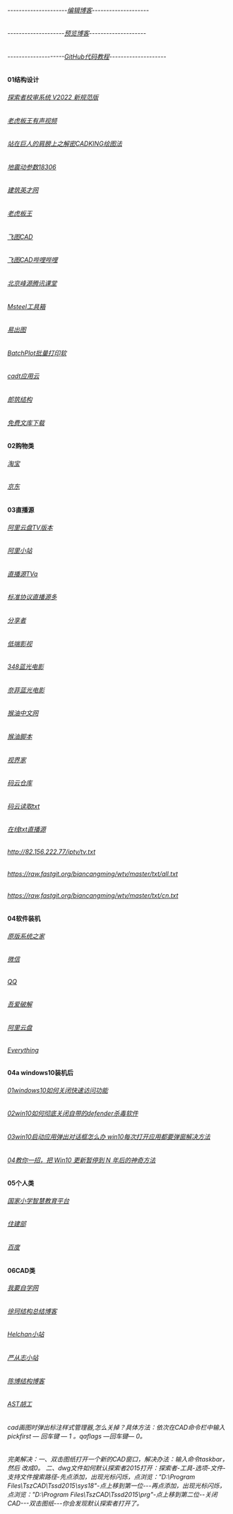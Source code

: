 
###### ---------------------[编辑博客](https://github.com/1734320/1734320.github.io/edit/master/README.md)--------------------
######  --------------------[预览博客](https://1734320.github.io/)--------------------
######  --------------------[GitHub代码教程](https://github.com/guodongxiaren/README/blob/master/README.md)--------------------

#### 01结构设计

###### [探索者校审系统 V2022 新规范版](https://www.bilibili.com/video/BV15B4y1m7of?spm_id_from=333.999.0.0)
######  [老虎板王有声视频](https://www.bilibili.com/video/BV1At411y7CQ?p=3)

######  [站在巨人的肩膀上之解密CADKING绘图法](https://space.bilibili.com/703060825/channel/seriesdetail?sid=748501) 
######  [地震动参数18306](http://www.gb18306.net/) 

######  [建筑英才网](https://www.buildhr.com/) 
######  [老虎板王](http://www.banwangcad.com/index.aspx)    
######  [飞图CAD](https://www.ftcad.com/ "飞图CAD")
######  [飞图CAD哔哩哔哩]((https://space.bilibili.com/1517096196))

######  [北京峰源腾讯课堂](https://ke.qq.com/course/133303?taid=12328733688072375)        
######  [Msteel工具箱](https://www.msteel.top/)
######  [易出图](https://www.cadprint.cn/)   
######  [BatchPlot批量打印软](https://www.cadprint.cn/)
######  [cadt应用云](http://atlisp.cn/)
######  [郎筑结构](http://www.structure.com.cn/list/48.html)
######  [免费文库下载](http://www.koovin.com/)


#### 02购物类
###### [淘宝](https://www.taobao.com/)
###### [京东](https://www.jd.com//)


#### 03直播源
###### [阿里云盘TV版本](https://aliyunpantv.gitlab.io/)
###### [阿里小站](https://pan666.net/)
###### [直播源TVa](https://1734320.github.io/tv1.txt)
###### [标准协议直播源多](https://github.com/SPX372928/MyIPTV)

###### [分享者](https://www.sharerw.com/)
###### [低端影视](https://ddrk.me/tag/douban-top250/)
###### [348蓝光电影](https://www.348z.com/)

###### [奈菲蓝光电影](http://www.1985.one/vodtype/1.html)
###### [猴油中文网](https://bbs.tampermonkey.net.cn/)
###### [猴油脚本](https://greasyfork.org/en/scripts)
###### [视界家](http://www.shijiejia.vip/download/)

###### [码云仓库](https://gitee.com/c_520/c520/blob/master/tv3.txt)
###### [码云读取txt](https://gitee.com/c_520/c520/raw/master/tv3.txt)

###### [在线txt直播源](https://ldpc520.github.io/list.txt)
######   http://82.156.222.77/iptv/tv.txt
######   https://raw.fastgit.org/biancangming/wtv/master/txt/all.txt
######   https://raw.fastgit.org/biancangming/wtv/master/txt/cn.txt




#### 04软件装机
###### [原版系统之家](https://msdn.pe8.com/win10.html)
###### [微信](https://weixin.qq.com/)
###### [QQ](https://im.qq.com/pcqq)
###### [吾爱破解](https://www.52pojie.cn/)
###### [阿里云盘](https://www.aliyundrive.com/drive)
###### [Everything](https://www.voidtools.com/zh-cn/)


#### 04a  windows10装机后
###### [01windows10如何关闭快速访问功能](https://jingyan.baidu.com/article/922554466b57c5851648f4fd.html)
###### [02win10如何彻底关闭自带的defender杀毒软件](http://www.dnpz.net/diannaozhishi/5749.html)
###### [03win10启动应用弹出对话框怎么办 win10每次打开应用都要弹窗解决方法](http://www.win7zhijia.cn/win10jc/win10_41702.html)
###### [04教你一招，把 Win10 更新暂停到 N 年后的神奇方法](https://zhuanlan.zhihu.com/p/100938150?utm_source=wechat_session)

#### 05个人类

###### [国家小学智慧教育平台](https://h5.zxx.edu.cn/syncClassroom)
###### [住建部](https://www.mohurd.gov.cn/)
###### [百度](https://www.baidu.com/)

#### 06CAD类
###### [我要自学网](https://www.51zxw.net/)
###### [徐珂结构总结博客](http://www.jiegoublog.cn/)
###### [Helchan小站](http://helchan.ysepan.com/)
###### [严从志小站](http://ycz007.ysepan.com/)
###### [陈博结构博客](http://www.dinochen.com/)
###### [AST胡工](https://i.youku.com/asthugong)

###### cad画图时弹出标注样式管理器,怎么关掉？具体方法：依次在CAD命令栏中输入pickfirst — 回车键 — 1 。qaflags —回车键— 0。
###### 完美解决：一、双击图纸打开一个新的CAD窗口，解决办法：输入命令taskbar，然后 改成0。 二、dwg文件如何默认探索者2015打开：探索者-工具-选项-文件-支持文件搜索路径-先点添加，出现光标闪烁，点浏览："D:\Program Files\TszCAD\Tssd2015\sys18"-点上移到第一位---再点添加，出现光标闪烁，点浏览："D:\Program Files\TszCAD\Tssd2015\prg"-点上移到第二位--关闭CAD---双击图纸---你会发现默认探索者打开了。




























